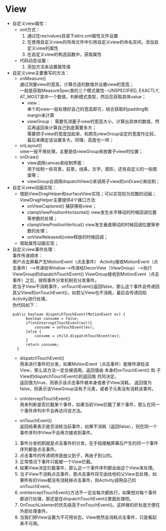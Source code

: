 # View
- 自定义view属性：
  - xml方式：
    1. 通过在res/values目录下attrs.xml属性文件设置
    2. 在使用自定义view的布局文件中引用自定义view的命名空间，添加自定义view的属性
    3. 在自定义view的构造函数中，获取属性
  - 代码动态设置： 
    1. 添加方法来设置属性值
- 自定义view主要重写的方法：
  - onMeasure()     
    通过测量view的宽高，计算合适的数值并设置view的宽高；      
    一般是获取MeasureSpec类的三个模式属性--UNSPECIFIED, EXACTLY,
    AT_MOST其中一个数值，判断模式类型，然后在获取具体value；
    - view：         
      单个的view一般处理好自己的宽高即可，结合获取的padding和margin来计算
    - viewGroup：
      需要先测量子view的宽高大小，计算出具体的数值，然后再返回来计算自己到底需要多大；       
      需要把子view的宽度加起来，和原先viewGroup设定的宽度作比较，最后来确定该设置多大，同理，高度也一样；
  - onLayout()     
    view一般不用处理，主要是给viewGroup来放置子view的位置；
  - onDraw() 
    - view调用canvas来绘制界面：        
      用于绘制一些背景，前景，线条，文字，图形，还有自定义的一些图案等；
    - viewGroup会调用dispatchView()来调用子view的onDraw()来绘制；
- 自定义view动画实现：
  - 借助ViewDragHelper和surfaceView实现；可以实现较为炫酷的动画；     
    ViewDragHelper主要提供4个接口方法:       
    - onViewCaptured() 捕获哪些view；
    - clampViewPositionHorizontal() 
      view发生水平移动的时候回调位置等参数的处理；
    - clampViewPositionVertical() 
      view发生垂直移动的时候回调位置等参数的处理；
    - onViewReleased()view释放的时候回调；
  - 借助属性动画实现；
- 自定义view事件处理：      
  事件传递顺序：   
  用户点击屏幕产生MotionEvent（点击事件）
  Activity接收MotionEvent（点击事件）—>传递给Window—>传递给DecorView（ViewGroup）—>执行ViewGroup的dispatchTouchEvent()
  ViewGroup接收到MotionEvent（点击事件）之后，按照事件分发机制去分发事件。        
  若当子View不消耗事件，onTouchEvent()返回false，那么这个事件会传递回其父View的onTouchEvent()，如若父View也不消耗，最后会传递回给Activity进行处理。       
  伪代码如下：
  ```
  public boolean dispatchTouchEvent(MotionEvent ev) {
        boolean consume = false;
        if(onInterceptTouchEvent(ev)){
            consume = onTouchEvent(ev);
        }else {
            consume = child.dispatchTouchEvent(ev);
        }
        return consume;
    }
  ```
  - dispatchTouchEvent()        
    用来进行事件的分发，如果MotionEvent（点击事件）能够传递给该View，那么该方法一定会被调用。返回值由
    本身的onTouchEvent() 和 子View的dispatchTouchEvent()的返回值 共同决定。         
    返回值为true，则表示该点击事件被本身或者子View消耗。
    返回值为false，则表示该ViewGroup没有子元素，或者子元素没有消耗该事件。      
    
  - onInterceptTouchEvent()     
  用来判断是否拦截某个事件，如果当前View拦截了某个事件，那么在同一个事件序列中不会再访问该方法。
  - onTouchEvent()      
    返回结果表示是否消耗当前事件，如果不消耗（返回false），则在同一个事件序列中View不会再次接收到事件。   
  1. 事件分发机制就是点击事件的分发，在手指接触屏幕后产生的同一个事件序列都是点击事件。
  2. 点击事件的传递顺序是由父到子，再由子到父的。
  3. 正常情况下事件只能被一个View拦截。
  4. 如果View决定拦截事件，那么这一个事件序列都会由这个View来处理。
  5. 当子View不消耗点击事件，那点击事件将交由给他的父View去处理，如果所有的View都没有消耗掉点击事件，则Activity调用自己的onTouchEvent。
  6. onInterceptTouchEvent()方法不一定会每次都执行，如果想对每个事件都进行处理，那还是在dispatchTouchEvent()里面处理吧。
  7. OnTouchListener的优先级高于onTouchEvent()。这样做的好处是方便在外部处理事件。
  8. 当我们把View设置为不可用状态，View依然会消耗点击事件，只是看起来不可用。